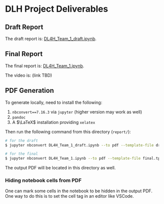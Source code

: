 # DLH Project Deliverables

## Draft Report

The draft report is: [DL4H_Team_1_draft.ipynb](DL4H_Team_1_draft.ipynb).

## Final Report

The final report is: [DL4H_Team_1.ipynb](DL4H_Team_1.ipynb).

The video is: (link TBD)

## PDF Generation

To generate locally, need to install the following:

1. `nbconvert==7.16.3` via `jupyter` (higher version may work as well)
2. `pandoc`
3. A $\LaTeX$ installation providing `xelatex`

Then run the following command from this directory (`report/`):

```bash
# for the draft
$ jupyter nbconvert DL4H_Team_1_draft.ipynb --to pdf --template-file draft.tplx --TagRemovePreprocessor.remove_cell_tags="hidden"

# for the final
$ jupyter nbconvert DL4H_Team_1.ipynb --to pdf --template-file final.tplx --TagRemovePreprocessor.remove_cell_tags="hidden"
```

The output PDF will be located in this directory as well.


### Hiding notebook cells from PDF

One can mark some cells in the notebook to be hidden in the output PDF. One way to do this is to set the cell tag in an editor like VSCode.

